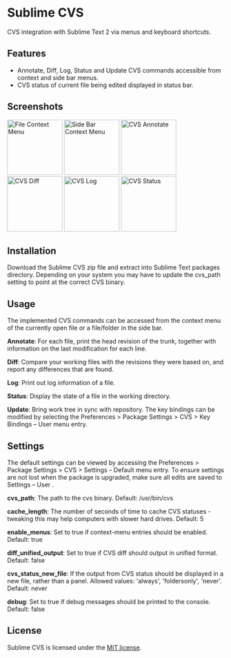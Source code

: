 Sublime CVS
============
CVS integration with Sublime Text 2 via menus and keyboard shortcuts.

Features
--------
- Annotate, Diff, Log, Status and Update CVS commands accessible from context and side bar menus.
- CVS status of current file being edited displayed in status bar.

Screenshots
-----------

<img alt="File Context Menu" src="https://raw.github.com/brianhornsby/www_brianhornsby_com/master/img/sublime_cvs_file_context_menu.png" height="128"/>
<img alt="Side Bar Context Menu" src="https://raw.github.com/brianhornsby/www_brianhornsby_com/master/img/sublime_cvs_side_bar_context_menu.png" height="128"/>
<img alt="CVS Annotate" src="https://raw.github.com/brianhornsby/www_brianhornsby_com/master/img/sublime_cvs_file_annotate.png" height="128"/>
<img alt="CVS Diff" src="https://raw.github.com/brianhornsby/www_brianhornsby_com/master/img/sublime_cvs_file_diff.png" height="128"/>
<img alt="CVS Log" src="https://raw.github.com/brianhornsby/www_brianhornsby_com/master/img/sublime_cvs_file_log.png" height="128"/>
<img alt="CVS Status" src="https://raw.github.com/brianhornsby/www_brianhornsby_com/master/img/sublime_cvs_file_status.png" height="128"/>

Installation
------------
Download the Sublime CVS zip file and extract into Sublime Text packages directory. Depending on your system you may have to update the cvs_path setting to point at the correct CVS binary.

Usage
-----
The implemented CVS commands can be accessed from the context menu of the currently open file or a file/folder in the side bar.

**Annotate**: For each file, print the head revision of the trunk, together with information on the last modification for each line.

**Diff**: Compare your working files with the revisions they were based on, and report any differences that are found.

**Log**: Print out log information of a file.

**Status**: Display the state of a file in the working directory.

**Update**: Bring work tree in sync with repository. The key bindings can be modified by selecting the Preferences > Package Settings > CVS > Key Bindings – User menu entry.

Settings
--------
The default settings can be viewed by accessing the Preferences > Package Settings > CVS > Settings – Default menu entry. To ensure settings are not lost when the package is upgraded, make sure all edits are saved to Settings – User .

**cvs_path**: The path to the cvs binary. Default: /usr/bin/cvs

**cache_length**: The number of seconds of time to cache CVS statuses - tweaking this may help computers with slower hard drives. Default: 5

**enable_menus**: Set to true if context-menu entries should be enabled. Default: true

**diff_unified_output**: Set to true if CVS diff should output in unified format. Default: false

**cvs_status_new_file**: If the output from CVS status should be displayed in a new file, rather than a panel. Allowed values: 'always', 'foldersonly', 'never'. Default: never

**debug**: Set to true if debug messages should be printed to the console. Default: false

License
-------
Sublime CVS is licensed under the [MIT license](https://raw.github.com/brianhornsby/sublime_cvs/master/LICENSE.txt).
